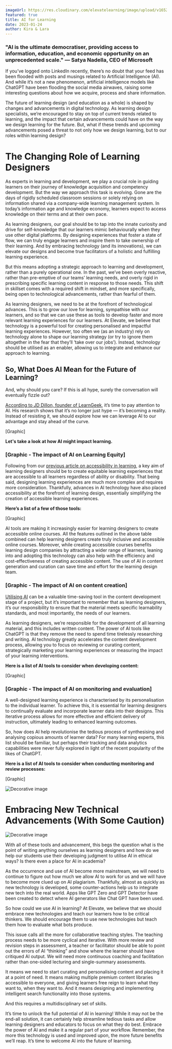 ```yaml
---
imageUrl: https://res.cloudinary.com/elevatelearning/image/upload/v1652354520/sample.jpg
featured: true
title: AI for Learning
date: 2023-01-24
author: Kira & Lara
---
```

### "﻿AI is the ultimate democratiser, providing access to information, education, and economic opportunity on an unprecedented scale." —﻿ Satya Nadella, CEO of Microsoft

If you’ve logged onto LinkedIn recently, there’s no doubt that your feed has been flooded with posts and musings related to Artificial Intelligence (AI). And while it’s not a new phenomenon, artificial intelligence models like ChatGPT have been flooding the social media airwaves, raising some interesting questions about how we acquire, process and share information. 

The future of learning design (and education as a whole) is shaped by changes and advancements in digital technology. As learning design specialists, we’re encouraged to stay on top of current trends related to learning, and the impact that certain advancements could have on the way we design learning for the future. But, what if these trends and upcoming advancements posed a threat to not only how we design learning, but to our roles within learning design?

# T﻿he Changing Role of Learning Designers

As experts in learning and development, we play a crucial role in guiding learners on their journey of knowledge acquisition and competency development. But the way we approach this task is evolving. Gone are the days of rigidly scheduled classroom sessions or solely relying on information shared via a company-wide learning management system. In today’s information age and knowledge economy, learners expect to access knowledge on their terms and at their own pace. 

As learning designers, our goal should be to tap into the innate curiosity and drive for self-knowledge that our learners mimic behaviourally when they use other digital platforms. By designing experiences that foster a state of flow, we can truly engage learners and inspire them to take ownership of their learning. And by embracing technology (and its innovations), we can elevate our designs and become true facilitators of a holistic and fulfilling learning experience. 

But this means adopting a strategic approach to learning and development, rather than a purely operational one. In the past, we’ve been overly reactive, rather than pre-emptive of our teams’ learning needs, and overly rigid in prescribing specific learning content in response to those needs. This shift in skillset comes with a required shift in mindset, and more specifically, being open to technological advancements, rather than fearful of them. 

As learning designers, we need to be at the forefront of technological advances. This is to grow our love for learning, sympathise with our learners, and so that we can use these as tools to develop faster and more relevant learning experiences for our learners. At Elevate, we believe that technology is a powerful tool for creating personalised and impactful learning experiences. However, too often we (as an industry) rely on technology alone to shape our learning strategy (or try to ignore them altogether in the fear that they’ll ‘take over our jobs’). Instead, technology should be utilised as an enabler, allowing us to integrate and enhance our approach to learning.

## S﻿o, What Does AI Mean for the Future of Learning?

And, why should you care? If this is all hype, surely the conversation will eventually fizzle out?

[According to JD Dillon, founder of LearnGeek](https://www.learngeek.co/innovation/), it’s time to pay attention to AI. His research shows that it’s no longer just hype — it’s becoming a reality. Instead of resisting it, we should explore how we can leverage AI to our advantage and stay ahead of the curve.

\[﻿Graphic]

**L﻿et's take a look at how AI might impact learning.**

### \[﻿Graphic - The impact of AI on Learning Equity]

Following from our [previous article on accessibility in learning](https://www.elevatelearning.org/insights/what-defines-accessible-digital-learning/), a key aim of learning designers should be to create equitable learning experiences that are accessible to all learners regardless of ability or disability. That being said, designing learning experiences are much more complex and requires more consideration. Thankfully, advances in AI technology have also placed accessibility at the forefront of learning design, essentially simplifying the creation of accessible learning experiences. 

**Here’s a list of a few of those tools:**

\[﻿Graphic]

AI tools are making it increasingly easier for learning designers to create accessible online courses. All the features outlined in the above table combined can help learning designers create truly inclusive and accessible online courses. Moreover, while creating accessible courses benefits learning design companies by attracting a wider range of learners, leaning into and adopting this technology can also help with the efficiency and cost-effectiveness of creating accessible content. The use of AI in content generation and curation can save time and effort for the learning design team.

### \[﻿Graphic - The impact of AI on content creation]

[Utilising AI](https://learngeek.substack.com/p/this-newsletter-was-written-by-a) can be a valuable time-saving tool in the content development stage of a project, but it’s important to remember that as learning designers, it’s our responsibility to ensure that the material meets specific learnability standards, and most importantly, the needs of our learners. 

As learning designers, we’re responsible for the development of all learning material, and this includes written content. The power of AI tools like ChatGPT is that they remove the need to spend time tirelessly researching and writing. AI technology greatly accelerates the content development process, allowing you to focus on reviewing or curating content, strategically marketing your learning experiences or measuring the impact of your learning interventions. 

**Here is a list of AI tools to consider when developing content:**

\[﻿Graphic]

### \[﻿Graphic - The impact of AI on monitoring and evaluation]

A well-designed learning experience is characterised by its personalisation to the individual learner. To achieve this, it is essential for learning designers to continually evaluate and incorporate learner data into their designs. This iterative process allows for more effective and efficient delivery of instruction, ultimately leading to enhanced learning outcomes.

So, how does AI help revolutionise the tedious process of synthesising and analysing copious amounts of learner data? For many learning experts, this list should be familiar, but perhaps their tracking and data analytics capabilities were never fully explored in light of the recent popularity of the likes of ChatGPT.

**Here is a list of AI tools to consider when conducting monitoring and review processes:**

\[﻿Graphic]

<img src="https://res.cloudinary.com/elevatelearning/image/upload/c_scale,w_800/v1674722681/site-articles/ai-for-learning/banner_01-04_gugleu.png" alt="Decorative image" title="Decoractive Image" class="img-left"/>

# E﻿mbracing New Technical Advancements (With Some Caution)

<img src="https://res.cloudinary.com/elevatelearning/image/upload/c_scale,w_800/v1674722681/site-articles/ai-for-learning/banner_02-05_zi06lb.png" alt="Decorative image" title="Decorative image" class="img-left"/>

With all of these tools and advancement, this begs the question what is the point of writing anything ourselves as learning designers and how do we help our students use their developing judgment to utilise AI in ethical ways? Is there even a place for AI in academia? 

As the occurrence and use of AI become more mainstream, we will need to continue to figure out how much we allow AI to work for us and we will have to become more clued up on AI plagiarism. Thankfully, almost as quickly as new technology is developed, some counter-actions help us to integrate new tech into the real world. Apps like GPT Zero and GPT Detector have been created to detect where AI generators like Chat GPT have been used.

So how could we use AI in learning? At Elevate, we believe that we should embrace new technologies and teach our learners how to be critical thinkers. We should encourage them to use new technologies but teach them how to evaluate what bots produce. 

This issue calls all the more for collaborative teaching styles. The teaching process needs to be more cyclical and iterative. With more review and revision steps in assessment, a teacher or facilitator should be able to point out the errors of AI “thinking” and show where the learner should have critiqued AI output. We will need more continuous coaching and facilitation rather than one-sided lecturing and single-summary assessments.

It means we need to start curating and personalising content and placing it at a point of need. It means making multiple premium content libraries accessible to everyone, and giving learners free reign to learn what they want to, when they want to. And it means designing and implementing intelligent search functionality into those systems.

And this requires a multidisciplinary set of skills. 

It’s time to unlock the full potential of AI in learning! While it may not be the end-all solution, it can certainly help streamline tedious tasks and allow learning designers and educators to focus on what they do best. Embrace the power of AI and make it a regular part of your workflow. Remember, the more this technology is used and improved upon, the more future benefits we’ll reap. It’s time to welcome AI into the future of learning.